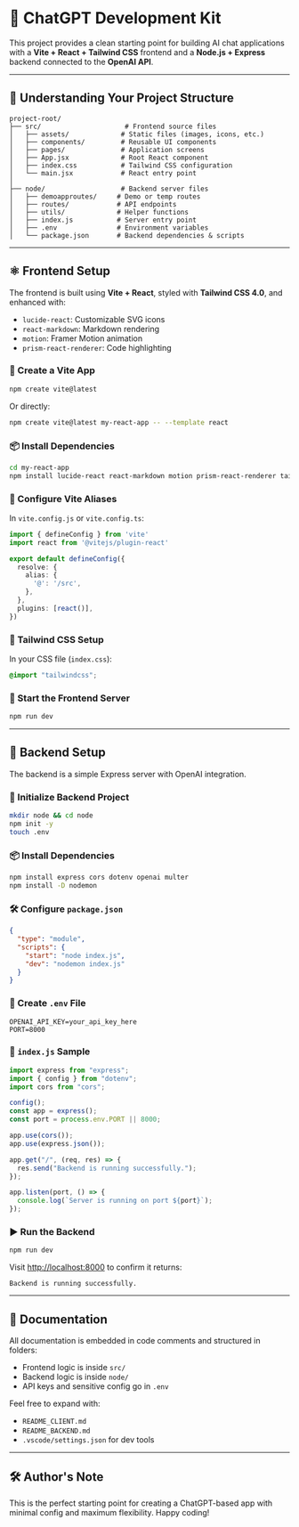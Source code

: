# 🧠 ChatGPT Development Kit

This project provides a clean starting point for building AI chat applications with a **Vite + React + Tailwind CSS** frontend and a **Node.js + Express** backend connected to the **OpenAI API**.

---

## 📁 Understanding Your Project Structure

```
project-root/
├── src/                     # Frontend source files
│   ├── assets/             # Static files (images, icons, etc.)
│   ├── components/         # Reusable UI components
│   ├── pages/              # Application screens
│   ├── App.jsx             # Root React component
│   ├── index.css           # Tailwind CSS configuration
│   └── main.jsx            # React entry point
│
├── node/                   # Backend server files
│   ├── demoapproutes/     # Demo or temp routes
│   ├── routes/            # API endpoints
│   ├── utils/             # Helper functions
│   ├── index.js           # Server entry point
│   ├── .env               # Environment variables
│   └── package.json       # Backend dependencies & scripts
```

---

## ⚛️ Frontend Setup

The frontend is built using **Vite + React**, styled with **Tailwind CSS 4.0**, and enhanced with:

- `lucide-react`: Customizable SVG icons
- `react-markdown`: Markdown rendering
- `motion`: Framer Motion animation
- `prism-react-renderer`: Code highlighting

### 🔧 Create a Vite App

```bash
npm create vite@latest
```

Or directly:

```bash
npm create vite@latest my-react-app -- --template react
```

### 📦 Install Dependencies

```bash
cd my-react-app
npm install lucide-react react-markdown motion prism-react-renderer tailwindcss @tailwindcss/vite
```

### 📁 Configure Vite Aliases

In `vite.config.js` or `vite.config.ts`:

```ts
import { defineConfig } from 'vite'
import react from '@vitejs/plugin-react'

export default defineConfig({
  resolve: {
    alias: {
      '@': '/src',
    },
  },
  plugins: [react()],
})
```

### 🎨 Tailwind CSS Setup

In your CSS file (`index.css`):

```css
@import "tailwindcss";
```

### 🚀 Start the Frontend Server

```bash
npm run dev
```

---

## 🧩 Backend Setup

The backend is a simple Express server with OpenAI integration.

### 📁 Initialize Backend Project

```bash
mkdir node && cd node
npm init -y
touch .env
```

### 📦 Install Dependencies

```bash
npm install express cors dotenv openai multer
npm install -D nodemon
```

### 🛠️ Configure `package.json`

```json
{
  "type": "module",
  "scripts": {
    "start": "node index.js",
    "dev": "nodemon index.js"
  }
}
```

### 🔑 Create `.env` File

```env
OPENAI_API_KEY=your_api_key_here
PORT=8000
```

### 📝 `index.js` Sample

```js
import express from "express";
import { config } from "dotenv";
import cors from "cors";

config();
const app = express();
const port = process.env.PORT || 8000;

app.use(cors());
app.use(express.json());

app.get("/", (req, res) => {
  res.send("Backend is running successfully.");
});

app.listen(port, () => {
  console.log(`Server is running on port ${port}`);
});
```

### ▶️ Run the Backend

```bash
npm run dev
```

Visit [http://localhost:8000](http://localhost:8000) to confirm it returns:

```
Backend is running successfully.
```

---

## 📘 Documentation

All documentation is embedded in code comments and structured in folders:
- Frontend logic is inside `src/`
- Backend logic is inside `node/`
- API keys and sensitive config go in `.env`

Feel free to expand with:
- `README_CLIENT.md`
- `README_BACKEND.md`
- `.vscode/settings.json` for dev tools

---

## 🛠 Author's Note

This is the perfect starting point for creating a ChatGPT-based app with minimal config and maximum flexibility. Happy coding!
